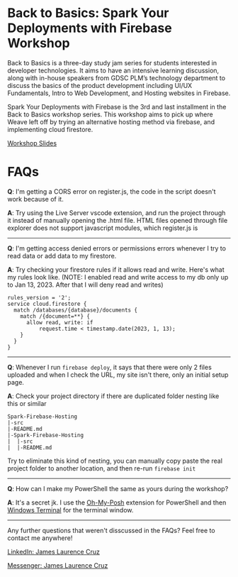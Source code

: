 # Back to Basics: Spark Your Deployments with Firebase Workshop

Back to Basics is a three-day study jam series for students interested in developer technologies. It aims to have an intensive learning discussion, along with in-house speakers from GDSC PLM’s technology department to discuss the basics of the product development including UI/UX Fundamentals, Intro to Web Development, and Hosting websites in Firebase.

Spark Your Deployments with Firebase is the 3rd and last installment in the Back to Basics workshop series. This workshop aims to pick up where Weave left off by trying an alternative hosting method via firebase, and implementing cloud firestore.

[Workshop Slides](https://docs.google.com/presentation/d/1jtTz2B7Xh9AldVu4VmQIgN6VCtdmqMo8VPcEvuuLamY/edit?usp=sharing)

# FAQs
**Q**: I'm getting a CORS error on register.js, the code in the script doesn't work because of it.

**A**: Try using the Live Server vscode extension, and run the project through it instead of manually opening the .html file. HTML files opened through file explorer does not support javascript modules, which register.js is

---

**Q**: I'm getting access denied errors or permissions errors whenever I try to read data or add data to my firestore.

**A**: Try checking your firestore rules if it allows read and write. Here's what my rules look like. (NOTE: I enabled read and write access to my db only up to Jan 13, 2023. After that I will deny read and writes)
```
rules_version = '2';
service cloud.firestore {
  match /databases/{database}/documents {
    match /{document=**} {
      allow read, write: if
          request.time < timestamp.date(2023, 1, 13);
    }
  }
}
```

---

**Q**: Whenever I run `firebase deploy`, it says that there were only 2 files uploaded and when I check the URL, my site isn't there, only an initial setup page.

**A**: Check your project directory if there are duplicated folder nesting like this or similar
```
Spark-Firebase-Hosting
|-src
|-README.md
|-Spark-Firebase-Hosting
|  |-src
|  |-README.md
```
Try to eliminate this kind of nesting, you can manually copy paste the real project folder to another location, and then re-run `firebase init`

---

**Q**: How can I make my PowerShell the same as yours during the workshop?

**A**: It's a secret jk. I use the [Oh-My-Posh](https://ohmyposh.dev/docs/) extension for PowerShell and then [Windows Terminal](https://apps.microsoft.com/store/detail/windows-terminal/9N0DX20HK701?hl=en-ph&gl=ph) for the terminal window.

---

Any further questions that weren't disscussed in the FAQs? Feel free to contact me anywhere!

[LinkedIn: James Laurence Cruz](https://www.linkedin.com/in/cruz-james/)

[Messenger: James Laurence Cruz](m.me/killua080)